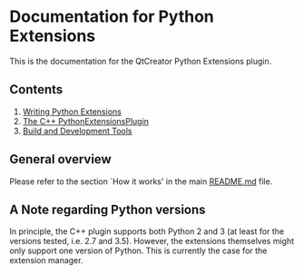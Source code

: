 # Documentation for Python Extensions

This is the documentation for the QtCreator Python Extensions plugin.

## Contents
 1. [Writing Python Extensions](./extensions.md)
 2. [The C++ PythonExtensionsPlugin](./plugin.md)
 3. [Build and Development Tools](./tools.md)

## General overview

Please refer to the section \`How it works' in the main [README.md](../README.md) file.

## A Note regarding Python versions
In principle, the C++ plugin supports both Python 2 and 3 (at least for the versions tested, i.e.
2.7 and 3.5). However, the extensions themselves might only support one version of Python. This is
currently the case for the extension manager.
